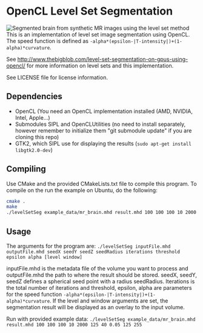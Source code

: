 OpenCL Level Set Segmentation
==========================================
![Segmented brain from synthetic MR images using the level set method](http://www.thebigblob.com/wp-content/uploads/level_set_brain_segmentation-263x300.png)
This is an implementation of level set image segmentation using OpenCL.
The speed function is defined as `-alpha*(epsilon-|T-intensity|)+(1-alpha)*curvature`.

See http://www.thebigblob.com/level-set-segmentation-on-gpus-using-opencl/ for more information on level sets and this implementation.

See LICENSE file for license information.

Dependencies
------------------------------
* OpenCL (You need an OpenCL implementation installed (AMD, NVIDIA, Intel, Apple...)
* Submodules SIPL and OpenCLUtilities (no need to install separately, however remember to initialize them "git submodule update" if you are cloning this repo)
* GTK2, which SIPL use for displaying the results (`sudo apt-get install libgtk2.0-dev`)

Compiling
------------------------------
Use CMake and the provided CMakeLists.txt file to compile this program.
To compile on the run the example on Ubuntu, do the following:
```bash
cmake .
make
./levelSetSeg example_data/mr_brain.mhd result.mhd 100 100 100 10 2000 125 40 0.05 125 255
```

Usage
------------------------------

The arguments for the program are:
`./levelSetSeg inputFile.mhd outputFile.mhd seedX seedY seedZ seedRadius iterations threshold epsilon alpha [level window]`

inputFile.mhd is the metadata file of the volume you want to process and outputFile.mhd the path to where the result should be stored.
seedX, seedY, seedZ defines a spherical seed point with a radius seedRadius.
Iterations is the total number of iterations and threshold, epsilon, alpha are parameters for the speed function `-alpha*(epsilon-|T-intensity|)+(1-alpha)*curvature`.
If the level and window arguments are set, the segmentation result will be displayed as an overlay to the input volume.

Run with provided example data: `./levelSetSeg example_data/mr_brain.mhd result.mhd 100 100 100 10 2000 125 40 0.05 125 255`
